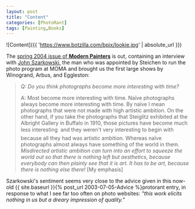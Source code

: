 ```yaml
---
layout: post
title: "Content"
categories: [PhotoRant]
tags: [Painting,Books]
---
```



![Content]({{ 'https://www.botzilla.com/bpix/lookie.jpg' | absolute_url }})


The <a href="http://www.modernpainters.co.uk/pages/contents.php?val=65">spring 2004 issue of <b>Modern Painters</b></a> is out, containing an interview with <a href="http://www.arts.wisc.edu/artsinstitute/air/page.php?get=john_szarkowski.html" target="_blank">John Szarkowski,</a> the man who was appointed by Steichen to run the photo program at MOMA and brought us the first large shows by Winogrand, Arbus, and Eggleston:

> <i>Q: Do you think photographs become more interesting with time?</i>
> 
> A: Most become more interesting with time. Na&iuml;ve photographs always become more interesting with time. By na&iuml;ve I mean photographs that were not made with high artistic ambition. On the other hand, if you take the photographs that Steiglitz exhibited at the Albright Gallery in Buffalo in 1910, those pictures have become much less interesting &#151; and they weren't very interesting to begin with because all they had was artistic ambition. Whereas na&iuml;ve photographs almost always have something of the world in them. <i>Misdirected artistic ambition can turn into an effort to squeeze the world out so that there is nothing left but aesthetics, because everybody can then plainly see that it is art. It has to be art, because there is nothing else there!</i> \[My emphasis\]

Szarkowski's sentiment seems very close to the advice given in this now-old {{ site.baseurl }}{% post_url 2003-07-05-Advice %}protorant entry,</a> in response to what I see far too often on photo websites: <i>"this work elicits nothing in us but a dreary impression of quality."</i>
